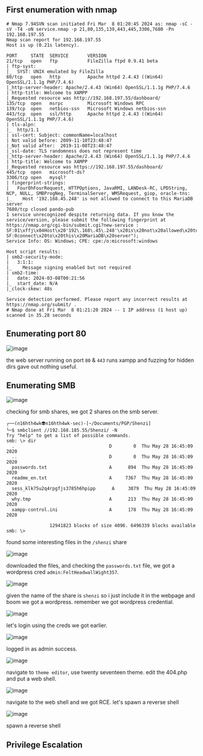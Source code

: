 ## First enumeration with nmap 

```shell
# Nmap 7.94SVN scan initiated Fri Mar  8 01:20:45 2024 as: nmap -sC -sV -T4 -oN service.nmap -p 21,80,135,139,443,445,3306,7680 -Pn 192.168.197.55
Nmap scan report for 192.168.197.55
Host is up (0.21s latency).

PORT     STATE  SERVICE       VERSION
21/tcp   open   ftp           FileZilla ftpd 0.9.41 beta
| ftp-syst: 
|_  SYST: UNIX emulated by FileZilla
80/tcp   open   http          Apache httpd 2.4.43 ((Win64) OpenSSL/1.1.1g PHP/7.4.6)
|_http-server-header: Apache/2.4.43 (Win64) OpenSSL/1.1.1g PHP/7.4.6
| http-title: Welcome to XAMPP
|_Requested resource was http://192.168.197.55/dashboard/
135/tcp  open   msrpc         Microsoft Windows RPC
139/tcp  open   netbios-ssn   Microsoft Windows netbios-ssn
443/tcp  open   ssl/http      Apache httpd 2.4.43 ((Win64) OpenSSL/1.1.1g PHP/7.4.6)
| tls-alpn: 
|_  http/1.1
| ssl-cert: Subject: commonName=localhost
| Not valid before: 2009-11-10T23:48:47
|_Not valid after:  2019-11-08T23:48:47
|_ssl-date: TLS randomness does not represent time
|_http-server-header: Apache/2.4.43 (Win64) OpenSSL/1.1.1g PHP/7.4.6
| http-title: Welcome to XAMPP
|_Requested resource was https://192.168.197.55/dashboard/
445/tcp  open   microsoft-ds?
3306/tcp open   mysql?
| fingerprint-strings: 
|   FourOhFourRequest, HTTPOptions, JavaRMI, LANDesk-RC, LPDString, NCP, NULL, SMBProgNeg, TerminalServer, WMSRequest, giop, oracle-tns: 
|_    Host '192.168.45.248' is not allowed to connect to this MariaDB server
7680/tcp closed pando-pub
1 service unrecognized despite returning data. If you know the service/version, please submit the following fingerprint at https://nmap.org/cgi-bin/submit.cgi?new-service :
SF:01\xffj\x04Host\x20'192\.168\.45\.248'\x20is\x20not\x20allowed\x20to\x2
SF:0connect\x20to\x20this\x20MariaDB\x20server");
Service Info: OS: Windows; CPE: cpe:/o:microsoft:windows

Host script results:
| smb2-security-mode: 
|   3:1:1: 
|_    Message signing enabled but not required
| smb2-time: 
|   date: 2024-03-08T00:21:56
|_  start_date: N/A
|_clock-skew: 48s

Service detection performed. Please report any incorrect results at https://nmap.org/submit/ .
# Nmap done at Fri Mar  8 01:21:20 2024 -- 1 IP address (1 host up) scanned in 35.28 seconds
```


## Enumerating port 80 

![image](https://github.com/n16hth4wk07/n16hth4wk07.github.io/assets/87468669/2fe92045-0210-4caa-8eaf-4d4b7e8bf050)

the web server running on port `80` & `443` runs xampp and fuzzing for hidden dirs gave out nothing useful.


## Enumerating SMB 

![image](https://github.com/n16hth4wk07/n16hth4wk07.github.io/assets/87468669/0180ced5-c745-439d-a14d-9a0d9e246ba0)

checking for smb shares, we got 2 shares on the smb server. 

```shell
┌──(n16hth4wk👽n16hth4wk-sec)-[~/Documents/PGP/Shenzi]
└─$ smbclient //192.168.185.55/Shenzi/ -N
Try "help" to get a list of possible commands.
smb: \> dir
  .                                   D        0  Thu May 28 16:45:09 2020
  ..                                  D        0  Thu May 28 16:45:09 2020
  passwords.txt                       A      894  Thu May 28 16:45:09 2020
  readme_en.txt                       A     7367  Thu May 28 16:45:09 2020
  sess_klk75u2q4rpgfjs3785h6hpipp      A     3879  Thu May 28 16:45:09 2020
  why.tmp                             A      213  Thu May 28 16:45:09 2020
  xampp-control.ini                   A      178  Thu May 28 16:45:09 2020

                12941823 blocks of size 4096. 6496339 blocks available
smb: \> 
```
found some interesting files in the `/shenzi` share 

![image](https://github.com/n16hth4wk07/n16hth4wk07.github.io/assets/87468669/4c5451d1-5ff5-428b-9d70-6666d7a101da)

downloaded the files, and checking the `passwords.txt` file, we got a wordpress cred `admin:FeltHeadwallWight357`. 

![image](https://github.com/n16hth4wk07/n16hth4wk07.github.io/assets/87468669/8af1a08a-14bc-4ae2-aa82-9f8bf08aad7a)

given the name of the share is `shenzi` so i just include it in the webpage and boom we got a wordpress. remember we got wordpress credential. 

![image](https://github.com/n16hth4wk07/n16hth4wk07.github.io/assets/87468669/10b9b0ea-18cf-41fd-807c-8d8f9cc996b0)

let's login using the creds we got earlier. 

![image](https://github.com/n16hth4wk07/n16hth4wk07.github.io/assets/87468669/2bf8da13-75ef-4c76-918b-6d07f20b1605)

logged in as admin success. 

![image](https://github.com/n16hth4wk07/n16hth4wk07.github.io/assets/87468669/31d566bc-86b2-495c-b7b5-f361b8f36fd5)

navigate to `theme editor`, use twenty seventeen theme. edit the 404.php and put a web shell. 

![image](https://github.com/n16hth4wk07/n16hth4wk07.github.io/assets/87468669/01bb8b00-3038-479c-b291-ebc05a52c295)

navigate to the web shell and we got RCE. let's spawn a reverse shell

![image](https://github.com/n16hth4wk07/n16hth4wk07.github.io/assets/87468669/0e36ceeb-96af-45b0-a4f8-4171c985f393)

spawn a reverse shell


## Privilege Escalation 


